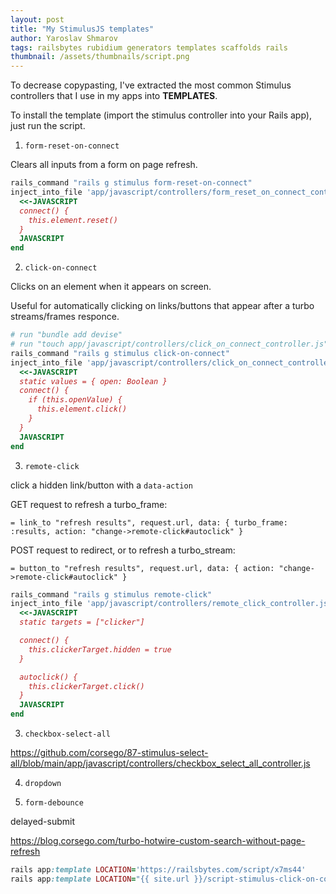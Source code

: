 ```yaml
---
layout: post
title: "My StimulusJS templates"
author: Yaroslav Shmarov
tags: railsbytes rubidium generators templates scaffolds rails
thumbnail: /assets/thumbnails/script.png
---
```


To decrease copypasting, I've extracted the most common Stimulus controllers that I use in my apps into **TEMPLATES**.

To install the template (import the stimulus controller into your Rails app), just run the script.

1. `form-reset-on-connect`

Clears all inputs from a form on page refresh.

```ruby
rails_command "rails g stimulus form-reset-on-connect"
inject_into_file 'app/javascript/controllers/form_reset_on_connect_controller.js', after: "export default class extends Controller {" do
  <<-JAVASCRIPT
  connect() {
    this.element.reset()
  }
  JAVASCRIPT
end
```

2. `click-on-connect`

Clicks on an element when it appears on screen.

Useful for automatically clicking on links/buttons that appear after a turbo streams/frames responce.

```ruby
# run "bundle add devise"
# run "touch app/javascript/controllers/click_on_connect_controller.js"
rails_command "rails g stimulus click-on-connect"
inject_into_file 'app/javascript/controllers/click_on_connect_controller.js', after: "export default class extends Controller {" do
  <<-JAVASCRIPT
  static values = { open: Boolean }
  connect() {
    if (this.openValue) {
      this.element.click()
    }
  }
  JAVASCRIPT
end
```

3. `remote-click`

click a hidden link/button with a `data-action`

GET request to refresh a turbo_frame:

`= link_to "refresh results", request.url, data: { turbo_frame: :results, action: "change->remote-click#autoclick" }`

POST request to redirect, or to refresh a turbo_stream:

`= button_to "refresh results", request.url, data: { action: "change->remote-click#autoclick" }`

```ruby
rails_command "rails g stimulus remote-click"
inject_into_file 'app/javascript/controllers/remote_click_controller.js', after: "export default class extends Controller {" do
  <<-JAVASCRIPT
  static targets = ["clicker"]

  connect() {
    this.clickerTarget.hidden = true
  }

  autoclick() {
    this.clickerTarget.click()
  }
  JAVASCRIPT
end
```

3. `checkbox-select-all`

https://github.com/corsego/87-stimulus-select-all/blob/main/app/javascript/controllers/checkbox_select_all_controller.js

4. `dropdown`

5. `form-debounce`

delayed-submit

https://blog.corsego.com/turbo-hotwire-custom-search-without-page-refresh


```ruby
rails app:template LOCATION='https://railsbytes.com/script/x7ms44'
rails app:template LOCATION="{{ site.url }}/script-stimulus-click-on-connect.txt"
```
